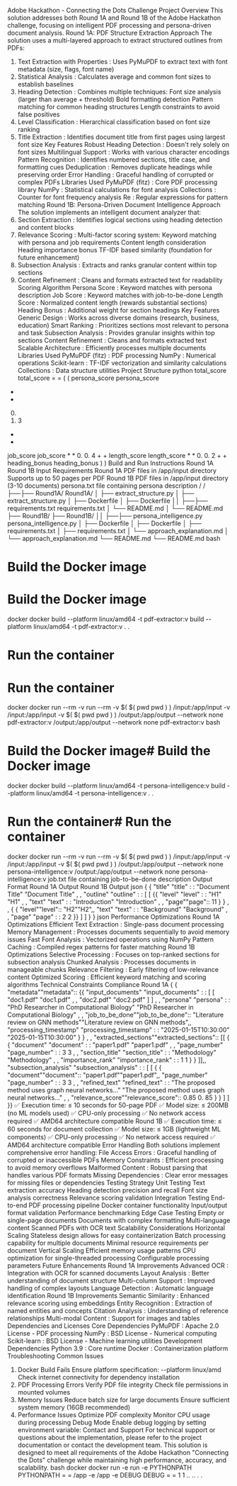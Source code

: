 Adobe Hackathon - Connecting the Dots Challenge
Project Overview
This solution addresses both Round 1A and Round 1B of the Adobe Hackathon challenge, focusing on
intelligent PDF processing and persona-driven document analysis.
Round 1A: PDF Structure Extraction
Approach
The solution uses a multi-layered approach to extract structured outlines from PDFs:
1. Text Extraction with Properties : Uses PyMuPDF to extract text with font metadata (size, flags, font
name)
2. Statistical Analysis : Calculates average and common font sizes to establish baselines
3. Heading Detection : Combines multiple techniques:
Font size analysis (larger than average + threshold)
Bold formatting detection
Pattern matching for common heading structures
Length constraints to avoid false positives
4. Level Classification : Hierarchical classification based on font size ranking
5. Title Extraction : Identifies document title from first pages using largest font size
Key Features
Robust Heading Detection : Doesn't rely solely on font sizes
Multilingual Support : Works with various character encodings
Pattern Recognition : Identifies numbered sections, title case, and formatting cues
Deduplication : Removes duplicate headings while preserving order
Error Handling : Graceful handling of corrupted or complex PDFs
Libraries Used
PyMuPDF (fitz) : Core PDF processing library
NumPy : Statistical calculations for font analysis
Collections : Counter for font frequency analysis
Re : Regular expressions for pattern matching
Round 1B: Persona-Driven Document Intelligence
Approach
The solution implements an intelligent document analyzer that:
1. Section Extraction : Identifies logical sections using heading detection and content blocks
2. Relevance Scoring : Multi-factor scoring system:
Keyword matching with persona and job requirements
Content length consideration
Heading importance bonus
TF-IDF based similarity (foundation for future enhancement)
3. Subsection Analysis : Extracts and ranks granular content within top sections
4. Content Refinement : Cleans and formats extracted text for readability
Scoring Algorithm
Persona Score : Keyword matches with persona description
Job Score : Keyword matches with job-to-be-done
Length Score : Normalized content length (rewards substantial sections)
Heading Bonus : Additional weight for section headings
Key Features
Generic Design : Works across diverse domains (research, business, education)
Smart Ranking : Prioritizes sections most relevant to persona and task
Subsection Analysis : Provides granular insights within top sections
Content Refinement : Cleans and formats extracted text
Scalable Architecture : Efficiently processes multiple documents
Libraries Used
PyMuPDF (fitz) : PDF processing
NumPy : Numerical operations
Scikit-learn : TF-IDF vectorization and similarity calculations
Collections : Data structure utilities
Project Structure
python
total_score
total_score
=
=
(
(
persona_score
persona_score
*
*
0.
0. 3
+
+
job_score
job_score
*
*
0.
0. 4
+
+
length_score
length_score
*
*
0.
0. 2
+
+
heading_bonus
heading_bonus
)
)
Build and Run Instructions
Round 1A
Round 1B
Input Requirements
Round 1A
PDF files in /app/input directory
Supports up to 50 pages per PDF
Round 1B
PDF files in /app/input directory (3-10 documents)
persona.txt file containing persona description
/
/
├──├── Round1A/ Round1A/
│ ├── extract_structure.py
│ ├── extract_structure.py
│ ├── Dockerfile
│ ├── Dockerfile
││ ├──├── requirements.txt requirements.txt
│ └── README.md
│ └── README.md
├── Round1B/
├── Round1B/
││ ├──├── persona_intelligence.py persona_intelligence.py
│ ├── Dockerfile
│ ├── Dockerfile
│ ├── requirements.txt
│ ├── requirements.txt
│ └── approach_explanation.md
│ └── approach_explanation.md
└── README.md
└── README.md
bash
# Build the Docker image
# Build the Docker image
docker
docker
build --platform linux/amd64 -t pdf-extractor:v
build --platform linux/amd64 -t pdf-extractor:v
.
.
# Run the container
# Run the container
docker
docker
run --rm -v
run --rm -v
$(
$(
pwd
pwd
)
)
/input:/app/input -v
/input:/app/input -v
$(
$(
pwd
pwd
)
)
/output:/app/output --network none pdf-extractor:v
/output:/app/output --network none pdf-extractor:v
bash
# Build the Docker image# Build the Docker image
docker
docker
build --platform linux/amd64 -t persona-intelligence:v
build --platform linux/amd64 -t persona-intelligence:v
.
.
# Run the container# Run the container
docker
docker
run --rm -v
run --rm -v
$(
$(
pwd
pwd
)
)
/input:/app/input -v
/input:/app/input -v
$(
$(
pwd
pwd
)
)
/output:/app/output --network none persona-intelligence:v
/output:/app/output --network none persona-intelligence:v
job.txt file containing job-to-be-done description
Output Format
Round 1A Output
Round 1B Output
json
{
{
"title"
"title"
:
:
"Document Title"
"Document Title"
,
,
"outline"
"outline"
:
:
[
[
{{
"level"
"level"
:
:
"H1"
"H1"
,
,
"text"
"text"
:
:
"Introduction"
"Introduction"
,
,
"page""page":: 11
}
}
,
,
{
{
"level""level":: "H2""H2",,
"text"
"text"
:
:
"Background"
"Background"
,
,
"page"
"page"
:
:
2
2
}}
]
]
}
}
json
Performance Optimizations
Round 1A Optimizations
Efficient Text Extraction : Single-pass document processing
Memory Management : Processes documents sequentially to avoid memory issues
Fast Font Analysis : Vectorized operations using NumPy
Pattern Caching : Compiled regex patterns for faster matching
Round 1B Optimizations
Selective Processing : Focuses on top-ranked sections for subsection analysis
Chunked Analysis : Processes documents in manageable chunks
Relevance Filtering : Early filtering of low-relevance content
Optimized Scoring : Efficient keyword matching and scoring algorithms
Technical Constraints Compliance
Round 1A
{
{
"metadata""metadata":: {{
"input_documents"
"input_documents"
:
:
[
[
"doc1.pdf"
"doc1.pdf"
,
,
"doc2.pdf"
"doc2.pdf"
]
]
,
,
"persona"
"persona"
:
:
"PhD Researcher in Computational Biology"
"PhD Researcher in Computational Biology"
,
,
"job_to_be_done""job_to_be_done":: "Literature review on GNN methods""Literature review on GNN methods",,
"processing_timestamp"
"processing_timestamp"
:
:
"2025-01-15T10:30:00"
"2025-01-15T10:30:00"
}
}
,
,
"extracted_sections""extracted_sections":: [[
{
{
"document"
"document"
:
:
"paper1.pdf"
"paper1.pdf"
,
,
"page_number"
"page_number"
:
:
3
3
,
,
"section_title"
"section_title"
:
:
"Methodology"
"Methodology"
,
,
"importance_rank"
"importance_rank"
:
:
1
1
}
}
]],,
"subsection_analysis"
"subsection_analysis"
:
:
[
[
{
{
"document""document":: "paper1.pdf""paper1.pdf",,
"page_number"
"page_number"
:
:
3
3
,
,
"refined_text"
"refined_text"
:
:
"The proposed method uses graph neural networks..."
"The proposed method uses graph neural networks..."
,
,
"relevance_score""relevance_score":: 0.85 0. 85
}
}
]
]
}}
✅ Execution time: ≤ 10 seconds for 50-page PDF
✅ Model size: ≤ 200MB (no ML models used)
✅ CPU-only processing
✅ No network access required
✅ AMD64 architecture compatible
Round 1B
✅ Execution time: ≤ 60 seconds for document collection
✅ Model size: ≤ 1GB (lightweight ML components)
✅ CPU-only processing
✅ No network access required
✅ AMD64 architecture compatible
Error Handling
Both solutions implement comprehensive error handling:
File Access Errors : Graceful handling of corrupted or inaccessible PDFs
Memory Constraints : Efficient processing to avoid memory overflows
Malformed Content : Robust parsing that handles various PDF formats
Missing Dependencies : Clear error messages for missing files or dependencies
Testing Strategy
Unit Testing
Text extraction accuracy
Heading detection precision and recall
Font size analysis correctness
Relevance scoring validation
Integration Testing
End-to-end PDF processing pipeline
Docker container functionality
Input/output format validation
Performance benchmarking
Edge Case Testing
Empty or single-page documents
Documents with complex formatting
Multi-language content
Scanned PDFs with OCR text
Scalability Considerations
Horizontal Scaling
Stateless design allows for easy containerization
Batch processing capability for multiple documents
Minimal resource requirements per document
Vertical Scaling
Efficient memory usage patterns
CPU optimization for single-threaded processing
Configurable processing parameters
Future Enhancements
Round 1A Improvements
Advanced OCR : Integration with OCR for scanned documents
Layout Analysis : Better understanding of document structure
Multi-column Support : Improved handling of complex layouts
Language Detection : Automatic language identification
Round 1B Improvements
Semantic Similarity : Enhanced relevance scoring using embeddings
Entity Recognition : Extraction of named entities and concepts
Citation Analysis : Understanding of reference relationships
Multi-modal Content : Support for images and tables
Dependencies and Licenses
Core Dependencies
PyMuPDF : Apache 2.0 License - PDF processing
NumPy : BSD License - Numerical computing
Scikit-learn : BSD License - Machine learning utilities
Development Dependencies
Python 3.9 : Core runtime
Docker : Containerization platform
Troubleshooting
Common Issues
1. Docker Build Fails
Ensure platform specification: --platform linux/amd
Check internet connectivity for dependency installation
2. PDF Processing Errors
Verify PDF file integrity
Check file permissions in mounted volumes
3. Memory Issues
Reduce batch size for large documents
Ensure sufficient system memory (16GB recommended)
4. Performance Issues
Optimize PDF complexity
Monitor CPU usage during processing
Debug Mode
Enable debug logging by setting environment variable:
Contact and Support
For technical support or questions about the implementation, please refer to the project documentation
or contact the development team.
This solution is designed to meet all requirements of the Adobe Hackathon "Connecting the Dots" challenge
while maintaining high performance, accuracy, and scalability.
bash
docker
docker
run -e
run -e
PYTHONPATH
PYTHONPATH
=
=
/app -e
/app -e
DEBUG
DEBUG
=
=
1
1
..
..
.
.
